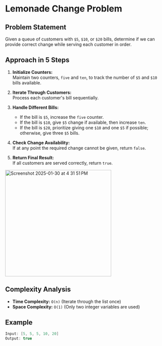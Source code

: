 # Lemonade Change Problem

## Problem Statement
Given a queue of customers with `$5`, `$10`, or `$20` bills, determine if we can provide correct change while serving each customer in order.

## Approach in 5 Steps

1. **Initialize Counters:**  
   Maintain two counters, `five` and `ten`, to track the number of `$5` and `$10` bills available.

2. **Iterate Through Customers:**  
   Process each customer's bill sequentially.

3. **Handle Different Bills:**  
   - If the bill is `$5`, increase the `five` counter.  
   - If the bill is `$10`, give `$5` change if available, then increase `ten`.  
   - If the bill is `$20`, prioritize giving one `$10` and one `$5` if possible; otherwise, give three `$5` bills.

4. **Check Change Availability:**  
   If at any point the required change cannot be given, return `false`.

5. **Return Final Result:**  
   If all customers are served correctly, return `true`.


<img width="341" alt="Screenshot 2025-01-30 at 4 31 51 PM" src="https://github.com/user-attachments/assets/4b06839b-5dc4-4db4-8c3a-9a36bd931a03" />












## Complexity Analysis
- **Time Complexity:** `O(n)` (Iterate through the list once)
- **Space Complexity:** `O(1)` (Only two integer variables are used)

## Example
```java
Input: [5, 5, 5, 10, 20]
Output: true
```






